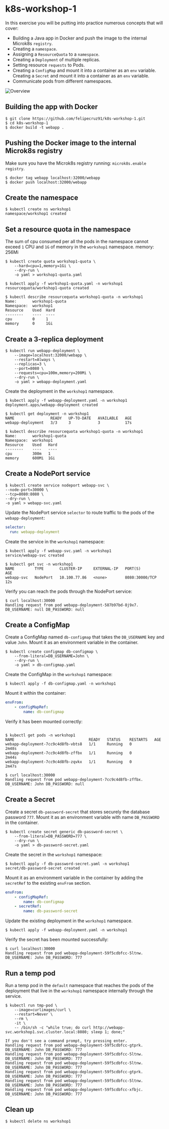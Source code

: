 # k8s-workshop-1

In this exercise you will be putting into practice numerous concepts that will cover:

- Building a Java app in Docker and push the image to the internal Microk8s `registry`.
- Creating a `namespace`.
- Assigning a `ResourceQuota` to a `namespace`.
- Creating a `Deployment` of multiple replicas.
- Setting resource `requests` to Pods.
- Creating a `ConfigMap` and mount it into a container as an `env` variable.
Creating a `Secret` and mount it into a container as an `env` variable.
- Communicate pods from different namespaces.


![Overview](./docs/imgs/Overview.PNG)

## Building the app with Docker

```cli
$ git clone https://github.com/felipecruz91/k8s-workshop-1.git
$ cd k8s-workshop-1
$ docker build -t webapp .
```

## Pushing the Docker image to the internal Microk8s registry

Make sure you have the Microk8s registry running: `microk8s.enable registry`.

```cli
$ docker tag webapp localhost:32000/webapp
$ docker push localhost:32000/webapp
```

## Create the namespace

```cli
$ kubectl create ns workshop1
namespace/workshop1 created
```

## Set a resource quota in the namespace

The sum of cpu consumed per all the pods in the namespace cannot exceed `1` CPU and `1G` of memory in the `workshop1` namespace.
memory: 256Mi 

```cli
$ kubectl create quota workshop1-quota \
    --hard=cpu=1,memory=1Gi \
    --dry-run \
    -o yaml > workshop1-quota.yaml

$ kubectl apply -f workshop1-quota.yaml -n workshop1
resourcequota/workshop1-quota created

$ kubectl describe resourcequota workshop1-quota -n workshop1
Name:       workshop1-quota
Namespace:  workshop1
Resource    Used  Hard
--------    ----  ----
cpu         0     1
memory      0     1Gi
```

## Create a 3-replica deployment

```cli
$ kubectl run webapp-deployment \
    --image=localhost:32000/webapp \
    --restart=Always \
    --replicas=3 \
    --port=8080 \
    --requests=cpu=100m,memory=200Mi \
    --dry-run \
    -o yaml > webapp-deployment.yaml
```
Create the deployment in the `workshop1` namespace.

```cli
$ kubectl apply -f webapp-deployment.yaml -n workshop1
deployment.apps/webapp-deployment created

$ kubectl get deployment -n workshop1
NAME                READY   UP-TO-DATE   AVAILABLE   AGE
webapp-deployment   3/3     3            3           17s

$ kubectl describe resourcequota workshop1-quota -n workshop1
Name:       workshop1-quota
Namespace:  workshop1
Resource    Used   Hard
--------    ----   ----
cpu         300m   1
memory      600Mi  1Gi
```

## Create a NodePort service

```cli
$ kubectl create service nodeport webapp-svc \
--node-port=30000 \
--tcp=8080:8080 \
--dry-run \
-o yaml > webapp-svc.yaml
```
Update the NodePort service `selector` to route traffic to the pods of the `webapp-deployment`:

```yaml
selector:
  run: webapp-deployment
```

Create the service in the `workshop1` namespace:

```cli
$ kubectl apply -f webapp-svc.yaml -n workshop1
service/webapp-svc created

$ kubectl get svc -n workshop1
NAME         TYPE       CLUSTER-IP     EXTERNAL-IP   PORT(S)          AGE
webapp-svc   NodePort   10.100.77.86   <none>        8080:30000/TCP   12s
```

Verify you can reach the pods through the NodePort service:

```cli
$ curl localhost:30000
Handling request from pod webapp-deployment-587b97bd-8j9x7. DB_USERNAME: null DB_PASSWORD: null
```

## Create a ConfigMap

Create a ConfigMap named `db-configmap` that takes the `DB_USERNAME` key and value `John`. Mount it as an environment variable in the container.

```cli
$ kubectl create configmap db-configmap \
    --from-literal=DB_USERNAME=John \
    --dry-run \
    -o yaml > db-configmap.yaml
```

Create the ConfigMap in the `workshop1` namespace:

```cli
$ kubectl apply -f db-configmap.yaml -n workshop1
```

Mount it within the container:

```yaml
envFrom:
    - configMapRef:
        name: db-configmap
```

Verify it has been mounted correctly:

```cli

$ kubectl get pods -n workshop1
NAME                                 READY   STATUS    RESTARTS   AGE
webapp-deployment-7cc9c4d8fb-vbts8   1/1     Running   0          2m48s
webapp-deployment-7cc9c4d8fb-zffbx   1/1     Running   0          2m44s
webapp-deployment-7cc9c4d8fb-zqvkx   1/1     Running   0          2m47s

$ curl localhost:30000
Handling request from pod webapp-deployment-7cc9c4d8fb-zffbx. DB_USERNAME: John DB_PASSWORD: null
```

## Create a Secret

Create a secret `db-password-secret` that stores securely the database password `777`. Mount it as an environment variable with name `DB_PASSWORD` in the container.

```cli
$ kubectl create secret generic db-password-secret \
    --from-literal=DB_PASSWORD=777 \
    --dry-run \
    -o yaml > db-password-secret.yaml
```

Create the secret in the `workshop1` namespace:

```cli
$ kubectl apply -f db-password-secret.yaml -n workshop1
secret/db-password-secret created
```

Mount it as an environment variable in the container by adding the `secretRef` to the existing `envFrom` section.

```yaml
envFrom:
    - configMapRef:
        name: db-configmap
    - secretRef:
        name: db-password-secret
```

Update the existing deployment in the `workshop1` namespace.

```cli
$ kubectl apply -f webapp-deployment.yaml -n workshop1
```

Verify the secret has been mounted successfully:

```cli
$ curl localhost:30000
Handling request from pod webapp-deployment-59f5cdbfcc-5ltnw. DB_USERNAME: John DB_PASSWORD: 777
```
## Run a temp pod

Run a temp pod in the `default` namespace that reaches the pods of the deployment that live in the `workshop1` namespace internally through the service.

```cli
$ kubectl run tmp-pod \
    --image=curlimages/curl \
    --restart=Never \
    --rm \
    -it \
    -- /bin/sh -c "while true; do curl http://webapp-svc.workshop1.svc.cluster.local:8080; sleep 1; done;"

If you don't see a command prompt, try pressing enter.
Handling request from pod webapp-deployment-59f5cdbfcc-gtprk. DB_USERNAME: John DB_PASSWORD: 777
Handling request from pod webapp-deployment-59f5cdbfcc-5ltnw. DB_USERNAME: John DB_PASSWORD: 777
Handling request from pod webapp-deployment-59f5cdbfcc-5ltnw. DB_USERNAME: John DB_PASSWORD: 777
Handling request from pod webapp-deployment-59f5cdbfcc-gtprk. DB_USERNAME: John DB_PASSWORD: 777
Handling request from pod webapp-deployment-59f5cdbfcc-5ltnw. DB_USERNAME: John DB_PASSWORD: 777
Handling request from pod webapp-deployment-59f5cdbfcc-xfbjc. DB_USERNAME: John DB_PASSWORD: 777
```

## Clean up

```cli
$ kubectl delete ns workshop1
```
